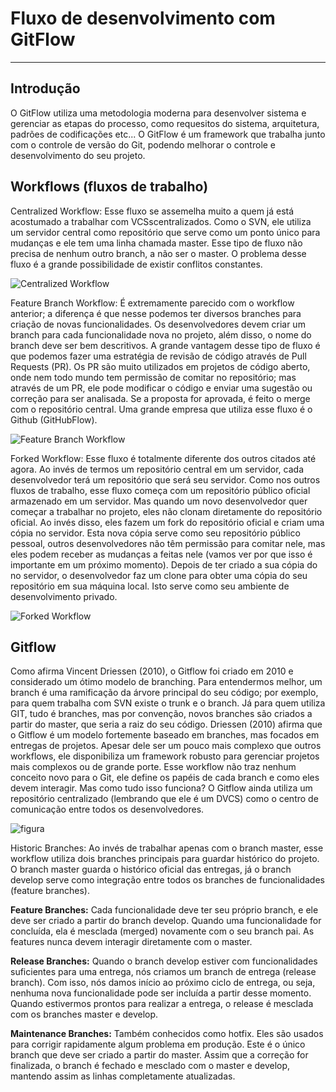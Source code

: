 # Fluxo de desenvolvimento com GitFlow
***

## Introdução

O GitFlow utiliza uma metodologia moderna para desenvolver sistema e gerenciar as etapas do processo, como requesitos do sistema, arquitetura, padrões de codificações etc...
O GitFlow é um framework que trabalha junto com o controle de versão do Git, podendo melhorar o controle e desenvolvimento do seu projeto.

## Workflows (fluxos de trabalho)

Centralized Workflow: Esse fluxo se assemelha muito a quem já está acostumado a trabalhar com VCSscentralizados. Como o SVN, ele utiliza um servidor central como repositório que serve como um ponto único para mudanças e ele tem uma linha chamada master. Esse tipo de fluxo não precisa de nenhum outro branch, a não ser o master. O problema desse fluxo é a grande possibilidade de existir conflitos constantes.

![Centralized Workflow](https://static.imasters.com.br/wp-content/uploads/2015/04/git-workflow-svn-push-local-230x300.png)

Feature Branch Workflow: É extremamente parecido com o workflow anterior; a diferença é que nesse podemos ter diversos branches para criação de novas funcionalidades. Os desenvolvedores devem criar um branch para cada funcionalidade nova no projeto, além disso, o nome do branch deve ser bem descritivos. A grande vantagem desse tipo de fluxo é que podemos fazer uma estratégia de revisão de código através de Pull Requests (PR). Os PR são muito utilizados em projetos de código aberto, onde nem todo mundo tem permissão de comitar no repositório; mas através de um PR, ele pode modificar o código e enviar uma sugestão ou correção para ser analisada. Se a proposta for aprovada, é feito o merge com o repositório central. Uma grande empresa que utiliza esse fluxo é o Github (GitHubFlow).

![Feature Branch Workflow](https://static.imasters.com.br/wp-content/uploads/2015/04/git-workflow-feature-branch-1-300x262.png)

Forked Workflow: Esse fluxo é totalmente diferente dos outros citados até agora. Ao invés de termos um repositório central em um servidor, cada desenvolvedor terá um repositório que será seu servidor. Como nos outros fluxos de trabalho, esse fluxo começa com um repositório público oficial armazenado em um servidor. Mas quando um novo desenvolvedor quer começar a trabalhar no projeto, eles não clonam diretamente do repositório oficial. Ao invés disso, eles fazem um fork do repositório oficial e criam uma cópia no servidor. Esta nova cópia serve como seu repositório público pessoal, outros desenvolvedores não têm permissão para comitar nele, mas eles podem receber as mudanças a feitas nele (vamos ver por que isso é importante em um próximo momento). Depois de ter criado a sua cópia do no servidor, o desenvolvedor faz um clone para obter uma cópia do seu repositório em sua máquina local. Isto serve como seu ambiente de desenvolvimento privado.

![Forked Workflow](https://static.imasters.com.br/wp-content/uploads/2015/04/git-workflows-forking-300x258.png)

## Gitflow

Como afirma Vincent Driessen (2010), o Gitflow foi criado em 2010 e considerado um ótimo modelo de branching. Para entendermos melhor, um branch é uma ramificação da árvore principal do seu código; por exemplo, para quem trabalha com SVN existe o trunk e o branch. Já para quem utiliza GIT, tudo é branches, mas por convenção, novos branches são criados a partir do master, que seria a raiz do seu código.
Driessen (2010) afirma que o Gitflow é um modelo fortemente baseado em branches, mas focados em entregas de projetos. Apesar dele ser um pouco mais complexo que outros workflows, ele disponibiliza um framework robusto para gerenciar projetos mais complexos ou de grande porte.
Esse workflow não traz nenhum conceito novo para o Git, ele define os papéis de cada branch e como eles devem interagir. Mas como tudo isso funciona? O Gitflow ainda utiliza um repositório centralizado (lembrando que ele é um DVCS) como o centro de comunicação entre todos os desenvolvedores.

![figura](https://static.imasters.com.br/wp-content/uploads/2015/04/git-workflow-release-cycle-4maintenance.png)

Historic Branches: Ao invés de trabalhar apenas com o branch master, esse workflow utiliza dois branches principais para guardar histórico do projeto. O branch master guarda o histórico oficial das entregas, já o branch develop serve como integração entre todos os branches de funcionalidades (feature branches).

**Feature Branches:** Cada funcionalidade deve ter seu próprio branch, e ele deve ser criado a partir do branch develop. Quando uma funcionalidade for concluída, ela é mesclada (merged) novamente com o seu branch pai. As features nunca devem interagir diretamente com o master.

**Release Branches:** Quando o branch develop estiver com funcionalidades suficientes para uma entrega, nós criamos um branch de entrega (release branch). Com isso, nós damos início ao próximo ciclo de entrega, ou seja, nenhuma nova funcionalidade pode ser incluída a partir desse momento. Quando estivermos prontos para realizar a entrega, o release é mesclada com os branches master e develop.

**Maintenance Branches:** Também conhecidos como hotfix. Eles são usados para corrigir rapidamente algum problema em produção. Este é o único branch que deve ser criado a partir do master. Assim que a correção for finalizada, o branch é fechado e mesclado com o master e develop, mantendo assim as linhas completamente atualizadas.
